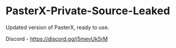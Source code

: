 
# PasterX-Private-Source-Leaked

Updated version of PasterX, ready to use.

Discord - https://discord.gg/j5mevUk5rM
                                                                                  